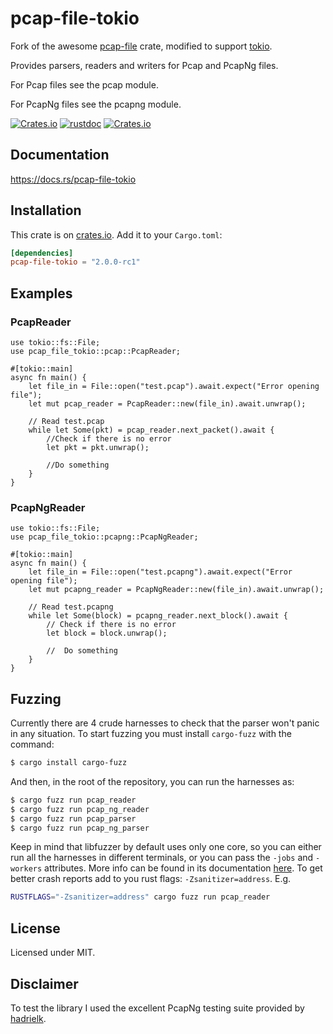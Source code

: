 # pcap-file-tokio
Fork of the awesome [pcap-file](https://github.com/courvoif/pcap-file) crate, modified to support
[tokio](https://tokio.rs/).

Provides parsers, readers and writers for Pcap and PcapNg files.

For Pcap files see the pcap module.

For PcapNg files see the pcapng module.

[![Crates.io](https://img.shields.io/crates/v/pcap-file-tokio.svg)](https://crates.io/crates/pcap-file-tokio)
[![rustdoc](https://img.shields.io/badge/Doc-pcap--file-green.svg)](https://docs.rs/pcap-file-tokio/)
[![Crates.io](https://img.shields.io/crates/l/pcap-file-tokio.svg)](https://github.com/mauricelam/pcap-file-tokio/blob/master/LICENSE)


## Documentation
<https://docs.rs/pcap-file-tokio>


## Installation
This crate is on [crates.io](https://crates.io/crates/pcap-file-tokio).
Add it to your `Cargo.toml`:

```toml
[dependencies]
pcap-file-tokio = "2.0.0-rc1"
```


## Examples

### PcapReader
```rust,no_run
use tokio::fs::File;
use pcap_file_tokio::pcap::PcapReader;

#[tokio::main]
async fn main() {
    let file_in = File::open("test.pcap").await.expect("Error opening file");
    let mut pcap_reader = PcapReader::new(file_in).await.unwrap();

    // Read test.pcap
    while let Some(pkt) = pcap_reader.next_packet().await {
        //Check if there is no error
        let pkt = pkt.unwrap();

        //Do something
    }
}
```

### PcapNgReader
```rust,no_run
use tokio::fs::File;
use pcap_file_tokio::pcapng::PcapNgReader;

#[tokio::main]
async fn main() {
    let file_in = File::open("test.pcapng").await.expect("Error opening file");
    let mut pcapng_reader = PcapNgReader::new(file_in).await.unwrap();

    // Read test.pcapng
    while let Some(block) = pcapng_reader.next_block().await {
        // Check if there is no error
        let block = block.unwrap();

        //  Do something
    }
}
```


## Fuzzing
Currently there are 4 crude harnesses to check that the parser won't panic in any situation. To start fuzzing you must install `cargo-fuzz` with the command:
```bash
$ cargo install cargo-fuzz
```

And then, in the root of the repository, you can run the harnesses as:
```bash
$ cargo fuzz run pcap_reader
$ cargo fuzz run pcap_ng_reader
$ cargo fuzz run pcap_parser
$ cargo fuzz run pcap_ng_parser
```

Keep in mind that libfuzzer by default uses only one core, so you can either run all the harnesses in different terminals, or you can pass the `-jobs` and `-workers` attributes. More info can be found in its documentation [here](https://llvm.org/docs/LibFuzzer.html).
To get better crash reports add to you rust flags: `-Zsanitizer=address`. 
E.g.
```bash
RUSTFLAGS="-Zsanitizer=address" cargo fuzz run pcap_reader
```


## License
Licensed under MIT.


## Disclaimer
To test the library I used the excellent PcapNg testing suite provided by [hadrielk](https://github.com/hadrielk/pcapng-test-generator). 

